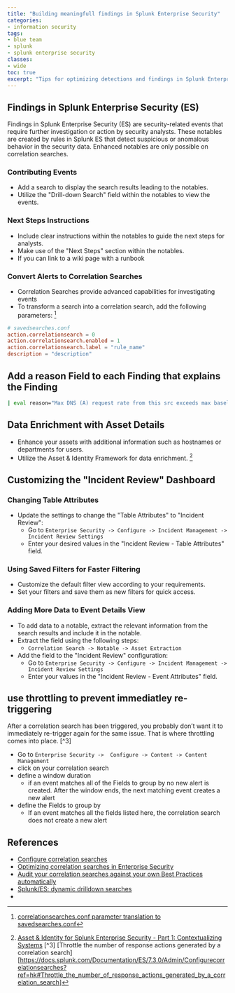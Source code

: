 ```yaml
---
title: "Building meaningfull findings in Splunk Enterprise Security"
categories: 
- information security
tags:
- blue team
- splunk
- splunk enterprise security
classes: 
- wide
toc: true
excerpt: "Tips for optimizing detections and findings in Splunk Enterprise Security"
--- 
```


## Findings in Splunk Enterprise Security (ES)

Findings in Splunk Enterprise Security (ES) are security-related events that require further investigation or action by security analysts. These notables are created by rules in Splunk ES that detect suspicious or anomalous behavior in the security data. Enhanced notables are only possible on correlation searches.

### Contributing Events

- Add a search to display the search results leading to the notables.
- Utilize the "Drill-down Search" field within the notables to view the events.

### Next Steps Instructions

- Include clear instructions within the notables to guide the next steps for analysts.
- Make use of the "Next Steps" section within the notables.
- If you can link to a wiki page with a runbook

### Convert Alerts to Correlation Searches

- Correlation Searches provide advanced capabilities for investigating events
- To transform a search into a correlation search, add the following parameters: [^1]

```conf
# savedsearches.conf
action.correlationsearch = 0
action.correlationsearch.enabled = 1
action.correlationsearch.label = "rule_name"
description = "description"
```

## Add a reason Field to each Finding that explains the Finding

```bash
| eval reason="Max DNS (A) request rate from this src exceeds max baseline by ".perc."%. Observed rate: ".dns_a_rate." requests/sec.
```

## Data Enrichment with Asset Details

- Enhance your assets with additional information such as hostnames or departments for users.
- Utilize the Asset & Identity Framework for data enrichment. [^2]

## Customizing the "Incident Review" Dashboard

### Changing Table Attributes

- Update the settings to change the "Table Attributes" to "Incident Review":
  - Go to `Enterprise Security -> Configure -> Incident Management -> Incident Review Settings`
  - Enter your desired values in the "Incident Review - Table Attributes" field.

### Using Saved Filters for Faster Filtering

- Customize the default filter view according to your requirements.
- Set your filters and save them as new filters for quick access.

### Adding More Data to Event Details View

- To add data to a notable, extract the relevant information from the search results and include it in the notable.
- Extract the field using the following steps:
  - `Correlation Search -> Notable -> Asset Extraction`
- Add the field to the "Incident Review" configuration:
  - Go to `Enterprise Security -> Configure -> Incident Management -> Incident Review Settings`
  - Enter your values in the "Incident Review - Event Attributes" field.

## use throttling to prevent immediatley re-triggering
After a correlation search has been triggered, you probably don’t want it to immediately re-trigger again for the same issue. That is where throttling comes into place. [^3]
  - Go to `Enterprise Security ->  Configure -> Content -> Content Management`
  - click on your correlation search
  - define a window duration
    - if an event matches all of the Fields to group by no new alert is created. After the window ends, the next matching event creates a new alert
  - define the Fields to group by 
    - If an event matches all the fields listed here, the correlation search does not create a new alert

## References

- [Configure correlation searches][def]
- [Optimizing correlation searches in Enterprise Security ][def1]
- [Audit your correlation searches against your own Best Practices automatically][def2]
- [Splunk/ES: dynamic drilldown searches][def3]
- [][def4]
[^1]: [correlationsearches.conf parameter translation to savedsearches.conf](https://docs.splunk.com/Documentation/PCI/5.1.1/Install/Correlationsearches#Changes_you_have_to_make_after_upgrade)
[^2]: [Asset & Identity for Splunk Enterprise Security - Part 1: Contextualizing Systems](https://www.splunk.com/en_us/blog/security/asset-identity-for-splunk-enterprise-security-part-1-contextualizing-systems)
[^3] [Throttle the number of response actions generated by a correlation search][https://docs.splunk.com/Documentation/ES/7.3.0/Admin/Configurecorrelationsearches?ref=hk#Throttle_the_number_of_response_actions_generated_by_a_correlation_search]


[def]: https://docs.splunk.com/Documentation/PCI/5.1.0/Install/Correlationsearches
[def1]: https://lantern.splunk.com/Security/Product_Tips/Enterprise_Security/Optimizing_correlation_searches_in_Enterprise_Security
[def2]: https://www.gabrielvasseur.com/post/audit-your-correlation-searches-against-your-own-best-practices-automatically
[def3]: https://opstune.com/2016/10/12/splunkes-dynamic-drilldown-searches/
[def4]: https://opstune.com/wp-content/uploads/2020/12/splunk-es-correlation-searches-best-practices-v1.0-rev2.pdf
[def5]: https://ateixei.medium.com/splunk-es-correlation-searches-rules-best-cool-practices-06ef94884170
